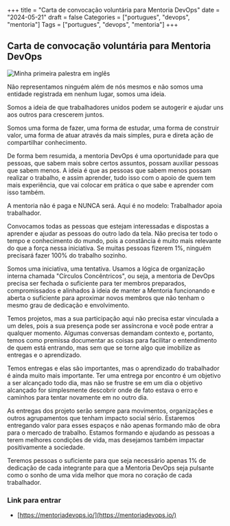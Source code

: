 +++
title = "Carta de convocação voluntária para Mentoria DevOps"
date = "2024-05-21"
draft = false
Categories = ["portugues", "devops", "mentoria"]
Tags = ["portugues", "devops", "mentoria"]
+++

## Carta de convocação voluntária para Mentoria DevOps

![Minha primeira palestra em inglês](/img/banner-mentoria.jpg)

Não representamos ninguém além de nós mesmos e não somos uma entidade registrada em nenhum lugar, somos uma ideia. 

Somos a ideia de que trabalhadores unidos podem se autogerir e ajudar uns aos outros para crescerem juntos.

Somos uma forma de fazer, uma forma de estudar, uma forma de construir valor, uma forma de atuar através da mais simples, pura e direta ação de compartilhar conhecimento.

De forma bem resumida, a mentoria DevOps é uma oportunidade para que pessoas, que sabem mais sobre certos assuntos, possam auxiliar pessoas que sabem menos. A ideia é que as pessoas que sabem menos possam realizar o trabalho, e assim aprender, tudo isso com o apoio de quem tem mais experiência, que vai colocar em prática o que sabe e aprender com isso também.

A mentoria não é paga e NUNCA será. Aqui é no modelo: Trabalhador apoia trabalhador.

Convocamos todas as pessoas que estejam interessadas e dispostas a aprender e ajudar as pessoas do outro lado da tela. Não precisa ter todo o tempo e conhecimento do mundo, pois a constância é muito mais relevante do que a força nessa iniciativa. Se muitas pessoas fizerem 1%, ninguém precisará fazer 100% do trabalho sozinho.

Somos uma iniciativa, uma tentativa. Usamos a lógica de organização interna chamada "Círculos Concêntricos", ou seja, a mentoria de DevOps precisa ser fechada o suficiente para ter membros preparados, compromissados e alinhados à ideia de manter a Mentoria funcionando e aberta o suficiente para aproximar novos membros que não tenham o mesmo grau de dedicação e envolvimento.

Temos projetos, mas a sua participação aqui não precisa estar vinculada a um deles, pois a sua presença pode ser assíncrona e você pode entrar a qualquer momento. Algumas conversas demandam contexto e, portanto, temos como premissa documentar as coisas para facilitar o entendimento de quem está entrando, mas sem que se torne algo que imobilize as entregas e o aprendizado.

Temos entregas e elas são importantes, mas o aprendizado do trabalhador é ainda muito mais importante. Ter uma entrega por encontro é um objetivo a ser alcançado todo dia, mas não se frustre se em um dia o objetivo alcançado for simplesmente descobrir onde de fato estava o erro e caminhos para tentar novamente em no outro dia. 

As entregas dos projeto serão sempre para movimentos, organizações e outros agrupamentos que tenham impacto social sério. Estaremos entregando valor para esses espaços e não apenas formando mão de obra para o mercado de trabalho. Estamos formando e ajudando as pessoas a terem melhores condições de vida, mas desejamos também impactar positivamente a sociedade.

Teremos pessoas o suficiente para que seja necessário apenas 1% de dedicação de cada integrante para que a Mentoria DevOps seja pulsante como o sonho de uma vida melhor que mora no coração de cada trabalhador.

### Link para entrar

- [https://mentoriadevops.io/](https://mentoriadevops.io/)
